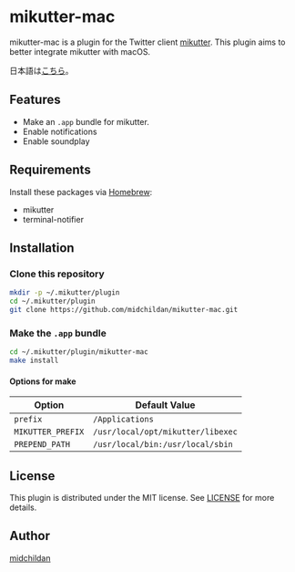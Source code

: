 # mikutter-mac

mikutter-mac is a plugin for the Twitter client [mikutter](http://mikutter.hachune.net). This plugin aims to better integrate mikutter with macOS.

日本語は[こちら](../master/README.ja.md)。

## Features

- Make an `.app` bundle for mikutter.
- Enable notifications
- Enable soundplay

## Requirements

Install these packages via [Homebrew](https://brew.sh):

- mikutter
- terminal-notifier

## Installation

### Clone this repository

```sh
mkdir -p ~/.mikutter/plugin
cd ~/.mikutter/plugin
git clone https://github.com/midchildan/mikutter-mac.git
```

### Make the `.app` bundle

```sh
cd ~/.mikutter/plugin/mikutter-mac
make install
```

#### Options for make

|Option           |Default Value                    |
|-----------------|---------------------------------|
|`prefix`         |`/Applications`                  |
|`MIKUTTER_PREFIX`|`/usr/local/opt/mikutter/libexec`|
|`PREPEND_PATH`   |`/usr/local/bin:/usr/local/sbin` |

## License

This plugin is distributed under the MIT license. See [LICENSE](../master/LICENSE) for more details.

## Author

[midchildan](http://midchildan.org)
